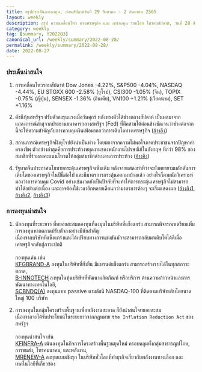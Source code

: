 ```yaml
---
title: สรุปประเด็นการลงทุน, ก่อนสัปดาห์วันที่ 29 สิงหาคม - 2 กันยายน 2565
layout: weekly
description: สรุป ความเคลื่อนไหว ทางเศรษฐกิจ และ การลงทุน รอบโลก ในรอบสัปดาห์, วันที่ 28 สิงหาคม 2565
category: weekly
tag: [summary, Y2022Q3]
canonical_url: /weekly/summary/2022-08-28/
permalink: /weekly/summary/2022-08-28/
date: 2022-08-27
---
```


### ประเด็นน่าสนใจ

1. การเคลื่อนไหวรอบสัปดาห์ Dow Jones -4.22%, S&P500 -4.04%, NASDAQ -4.44%, EU STOXX 600 -2.58% (ยุโรป), CSI300 -1.05% (จีน), TOPIX -0.75% (ญี่ปุ่น), SENSEX -1.36% (อินเดีย), VN100 +1.21% (เวียดนาม), SET +1.16%

2. ดัชนีหุ้นสหรัฐฯ ปรับตัวลงรุนแรงเมื่อวันศุกร์ หลังทรงตัวได้ช่วงกลางสัปดาห์ เป็นผลมาจากแถลงการณ์ล่าสุจากประธานธนาคารกลางสหรัฐฯ (Fed) ที่ตีคสามได้ค่อนข้างชัดเจนว่าช่วงต่อจากนี้จะให้ความสำคัญกับการควบคุมเงินเฟ้อมากกว่าการเติบโดทางเศรษฐกิจ
([อ้างอิง](https://www.cnbc.com/2022/08/26/powell-warns-of-some-pain-ahead-as-fed-fights-to-lower-inflation.html)) 

3. สถานการณ์เศรษฐกิจฝั่งยุโรปยังน่าเป็นห่วง โดยมองจากความไม่พอใจภาคประชาชนจากปัญหาค่าครองชีพ ตัวอย่างล่าสุดคือการประท้วงหยุดงานของพนักงานไปรษณีย์ในอังกฤษ ที่กว่า 98% ของสมาชิกที่ร่วมลงคะแนนโหวตให้กลุ่มสมาชิกดำเนอนการประท้วง 
([อ้างอิง](https://www.cnbc.com/2022/08/26/royal-mail-postal-workers-latest-to-strike-as-uk-cost-chaos-continues.html)) 

4. รัฐบาลจีนประกาศนโยบายกระตุ้นเศรษฐกิจเพิ่มเติม หลังจากแสดงท่าทีว่าจะยังพยายามผลักดันการเติบโตของเศรษฐกิจในปีนี้ต่อไป และมีมาตรการกระตุ้นออกมาบ้างแล้ว อย่างไรก็ตามนักวิเคราะห์มองว่าการควบคุม Covid อย่างเข้มงวดยังเป็นปัจจัยที่จะทำให้การกระตุ้นเศรษฐกิจไม่สามารถทำได้อย่างต่อเนื่อง และอาจต้องใช้เวลาอีกหลายเดือนกว่ามาตรการต่างๆ จะเริ่มแสดงผล
([อ้างอิง1](https://www.cnbc.com/2022/08/26/china-pumping-billions-to-infrastructure-but-commodity-markets-muted.html), 
[อ้างอิง2](https://www.globaltimes.cn/page/202208/1273756.shtml), 
[อ้างอิง3](https://www.finnomena.com/finnomena-ic/finnomena-market-alert-hangseng-17/)) 



### การลงทุนน่าสนใจ

1. นักลงทุนที่ระยะยาว ที่ทยอยสะสมกองทุนที่ลงมุนในบริษัทที่แข็งแกร่ง สามารถพิจารณาเตรียมเพิ่มการลงทุนหากตลาดปรับตัวลงอย่างมีนัยสำคัญ  
เนื่องจากบริษัทที่แข็งแกร่งและได้เปรียบทางการแข่งขันมักจะสามารถกลับมาเติบโตได้ดีเมื่อเศรษฐกิจกลับสู่ภาวะปกติ<br><br>
กองทุนเด่น เช่น  
[KFGBRAND-A](https://www.finnomena.com/fund/KFGBRAND-A) ลงทุนในบริษัทที่ยั่งยืน มีแบรนด์แข็งแกร่ง สามารถสร้างรายได้ในทุกสภาวะตลาด,  
[B-INNOTECH](https://www.finnomena.com/fund/B-INNOTECH) ลงทุนในหุ้นบริษัทที่พัฒนาผลิตภัณฑ์ หรือบริการ ด้านความก้าวหน้าและการพัฒนาทางเทคโนโลยี,  
[SCBNDQ(A)](https://www.finnomena.com/fund/SCBNDQ(A)) ลงทุนแบบ passive ตามดัชนี NASDAQ-100 ที่ติดตามบริษัทเติบโตขนาดใหญ่ 100 บริษัท

2. การลงทุนในกลุ่มโครงสร้างพื้นฐานเพื่อพลังงานสะอาด ก็ยังน่าสนใจทยอยสะสม  
เนื่องจากจะได้รับประโยชน์ในระยะยาวจากกฎหมาย `the Inflation Reduction Act` ของสหรัฐฯ <br><br>
กองทุนน่าสนใจ เช่น  
[KFINFRA-A](https://www.finnomena.com/fund/KFINFRA-A) เน้นลงทุนในกิจการโครงสร้างพื้นฐานยุคใหม่ ครอบคลุมทั้งกลุ่มสาธารณูปโภค, การขนส่ง, โทรคมนาคม, และพลังงาน,  
[MRENEW-A](https://www.finnomena.com/fund/MRENEW-A) ลงทุนแบบเชิงรุก ในบริษัททั่วโลกที่ทำธุรกิจเกี่ยวกับพลังงานทางเลือก และเทคโนโลยีที่เกี่ยวข้อง 